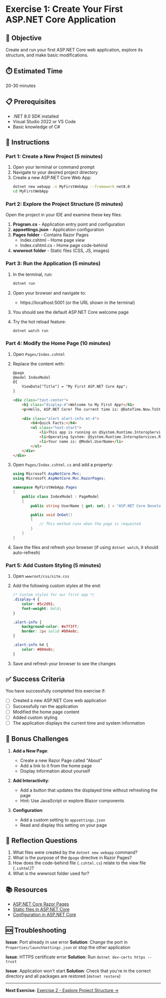 # Exercise 1: Create Your First ASP.NET Core Application

## 🎯 Objective
Create and run your first ASP.NET Core web application, explore its structure, and make basic modifications.

## ⏱️ Estimated Time
20-30 minutes

## 📋 Prerequisites
- .NET 8.0 SDK installed
- Visual Studio 2022 or VS Code
- Basic knowledge of C#

## 📝 Instructions

### Part 1: Create a New Project (5 minutes)

1. Open your terminal or command prompt
2. Navigate to your desired project directory
3. Create a new ASP.NET Core Web App:
   ```bash
   dotnet new webapp -n MyFirstWebApp --framework net8.0
   cd MyFirstWebApp
   ```

### Part 2: Explore the Project Structure (5 minutes)

Open the project in your IDE and examine these key files:

1. **Program.cs** - Application entry point and configuration
2. **appsettings.json** - Application configuration
3. **Pages folder** - Contains Razor Pages
   - Index.cshtml - Home page view
   - Index.cshtml.cs - Home page code-behind
4. **wwwroot folder** - Static files (CSS, JS, images)

### Part 3: Run the Application (5 minutes)

1. In the terminal, run:
   ```bash
   dotnet run
   ```

2. Open your browser and navigate to:
   - https://localhost:5001 (or the URL shown in the terminal)

3. You should see the default ASP.NET Core welcome page

4. Try the hot reload feature:
   ```bash
   dotnet watch run
   ```

### Part 4: Modify the Home Page (10 minutes)

1. Open `Pages/Index.cshtml`

2. Replace the content with:
   ```html
   @page
   @model IndexModel
   @{
       ViewData["Title"] = "My First ASP.NET Core App";
   }

   <div class="text-center">
       <h1 class="display-4">Welcome to My First App!</h1>
       <p>Hello, ASP.NET Core! The current time is: @DateTime.Now.ToString("F")</p>
       
       <div class="alert alert-info mt-4">
           <h4>Quick Facts:</h4>
           <ul class="text-start">
               <li>This app is running on @System.Runtime.InteropServices.RuntimeInformation.FrameworkDescription</li>
               <li>Operating System: @System.Runtime.InteropServices.RuntimeInformation.OSDescription</li>
               <li>Your name is: @Model.UserName</li>
           </ul>
       </div>
   </div>
   ```

3. Open `Pages/Index.cshtml.cs` and add a property:
   ```csharp
   using Microsoft.AspNetCore.Mvc;
   using Microsoft.AspNetCore.Mvc.RazorPages;

   namespace MyFirstWebApp.Pages
   {
       public class IndexModel : PageModel
       {
           public string UserName { get; set; } = "ASP.NET Core Developer";

           public void OnGet()
           {
               // This method runs when the page is requested
           }
       }
   }
   ```

4. Save the files and refresh your browser (if using `dotnet watch`, it should auto-refresh)

### Part 5: Add Custom Styling (5 minutes)

1. Open `wwwroot/css/site.css`

2. Add the following custom styles at the end:
   ```css
   /* Custom styles for our first app */
   .display-4 {
       color: #5c2d91;
       font-weight: bold;
   }

   .alert-info {
       background-color: #e7f3ff;
       border: 2px solid #004e8c;
   }

   .alert-info h4 {
       color: #004e8c;
   }
   ```

3. Save and refresh your browser to see the changes

## ✅ Success Criteria

You have successfully completed this exercise if:
- [ ] Created a new ASP.NET Core web application
- [ ] Successfully ran the application
- [ ] Modified the home page content
- [ ] Added custom styling
- [ ] The application displays the current time and system information

## 🚀 Bonus Challenges

1. **Add a New Page**:
   - Create a new Razor Page called "About"
   - Add a link to it from the home page
   - Display information about yourself

2. **Add Interactivity**:
   - Add a button that updates the displayed time without refreshing the page
   - Hint: Use JavaScript or explore Blazor components

3. **Configuration**:
   - Add a custom setting to `appsettings.json`
   - Read and display this setting on your page

## 🤔 Reflection Questions

1. What files were created by the `dotnet new webapp` command?
2. What is the purpose of the `@page` directive in Razor Pages?
3. How does the code-behind file (`.cshtml.cs`) relate to the view file (`.cshtml`)?
4. What is the wwwroot folder used for?

## 📚 Resources
- [ASP.NET Core Razor Pages](https://docs.microsoft.com/aspnet/core/razor-pages/)
- [Static files in ASP.NET Core](https://docs.microsoft.com/aspnet/core/fundamentals/static-files)
- [Configuration in ASP.NET Core](https://docs.microsoft.com/aspnet/core/fundamentals/configuration/)

## 🆘 Troubleshooting

**Issue**: Port already in use error
**Solution**: Change the port in `Properties/launchSettings.json` or stop the other application

**Issue**: HTTPS certificate error
**Solution**: Run `dotnet dev-certs https --trust`

**Issue**: Application won't start
**Solution**: Check that you're in the correct directory and all packages are restored (`dotnet restore`)

---

**Next Exercise**: [Exercise 2 - Explore Project Structure →](Exercise02-Explore-Project-Structure.md)